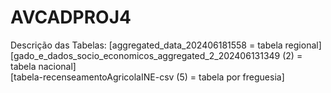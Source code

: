 # AVCADPROJ4
Descrição das Tabelas: 
[aggregated_data_202406181558 = tabela regional]
[gado_e_dados_socio_economicos_aggregated_2_202406131349 (2) = tabela nacional]          
[tabela-recenseamentoAgricolaINE-csv (5) = tabela por freguesia]

